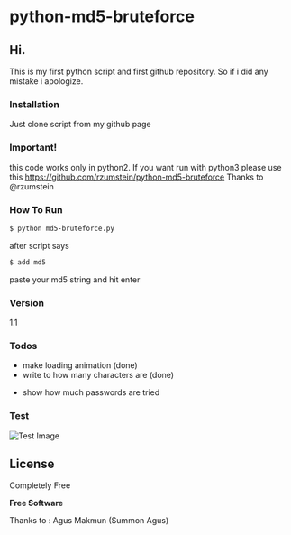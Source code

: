 # python-md5-bruteforce

## Hi.
This is my first python script and first github repository. So if i did any mistake i apologize.

### Installation

Just clone script from my github page


### Important!
this code works only in python2. If you want run with python3 please use this
https://github.com/rzumstein/python-md5-bruteforce
Thanks to @rzumstein

### How To Run


```sh
$ python md5-bruteforce.py
```
after script says

```sh
$ add md5
```
paste your md5 string and hit enter

### Version
 1.1

### Todos

 + make loading animation (done)
 + write to how many characters are (done)
 - show how much passwords are tried

### Test
![Test Image](http://i.imgur.com/XzJVWyw.png)



License
----

Completely Free

**Free Software**

 Thanks to       :  Agus Makmun (Summon Agus)
